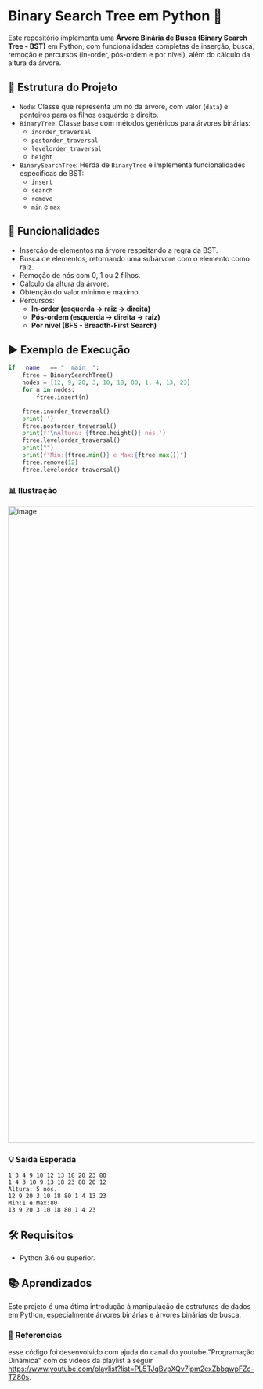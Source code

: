 # Binary Search Tree em Python 🌳

Este repositório implementa uma **Árvore Binária de Busca (Binary Search Tree - BST)** em Python, com funcionalidades completas de inserção, busca, remoção e percursos (in-order, pós-ordem e por nível), além do cálculo da altura da árvore.

## 📁 Estrutura do Projeto

- `Node`: Classe que representa um nó da árvore, com valor (`data`) e ponteiros para os filhos esquerdo e direito.
- `BinaryTree`: Classe base com métodos genéricos para árvores binárias:
  - `inorder_traversal`
  - `postorder_traversal`
  - `levelorder_traversal`
  - `height`
- `BinarySearchTree`: Herda de `BinaryTree` e implementa funcionalidades específicas de BST:
  - `insert`
  - `search`
  - `remove`
  - `min` e `max`

## 🚀 Funcionalidades

- Inserção de elementos na árvore respeitando a regra da BST.
- Busca de elementos, retornando uma subárvore com o elemento como raiz.
- Remoção de nós com 0, 1 ou 2 filhos.
- Cálculo da altura da árvore.
- Obtenção do valor mínimo e máximo.
- Percursos:
  - **In-order (esquerda → raiz → direita)**
  - **Pós-ordem (esquerda → direita → raiz)**
  - **Por nível (BFS - Breadth-First Search)**

## ▶️ Exemplo de Execução

```python
if __name__ == "__main__":
    ftree = BinarySearchTree()
    nodes = [12, 9, 20, 3, 10, 18, 80, 1, 4, 13, 23]
    for n in nodes:
        ftree.insert(n)

    ftree.inorder_traversal()
    print('')
    ftree.postorder_traversal()
    print(f'\nAltura: {ftree.height()} nós.')
    ftree.levelorder_traversal()
    print("")
    print(f"Min:{ftree.min()} e Max:{ftree.max()}")
    ftree.remove(12)
    ftree.levelorder_traversal()
````
### 📊 Ilustração

<img width="2440" height="1298" alt="image" src="https://github.com/user-attachments/assets/3848b801-20eb-4373-a06e-cdc39efc1d63" />

### 💡 Saída Esperada

```
1 3 4 9 10 12 13 18 20 23 80 
1 4 3 10 9 13 18 23 80 20 12 
Altura: 5 nós.
12 9 20 3 10 18 80 1 4 13 23 
Min:1 e Max:80
13 9 20 3 10 18 80 1 4 23
```

## 🛠️ Requisitos

* Python 3.6 ou superior.

## 📚 Aprendizados

Este projeto é uma ótima introdução à manipulação de estruturas de dados em Python, especialmente árvores binárias e árvores binárias de busca.

### 📖 Referencias

esse código foi desenvolvido com ajuda do canal do youtube "Programação Dinâmica" com os vídeos da playlist a seguir https://www.youtube.com/playlist?list=PL5TJqBvpXQv7ipm2exZbbqwpFZc-TZ80s.
